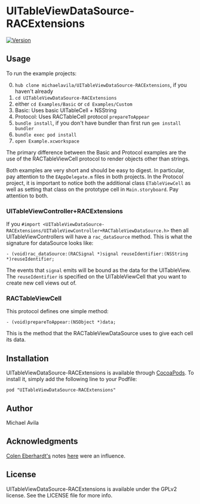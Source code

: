 # UITableViewDataSource-RACExtensions

[![Version](https://img.shields.io/cocoapods/v/UITableViewDataSource-RACExtensions.svg?style=flat)](http://cocoadocs.org/docsets/UITableViewDataSource-RACExtensions)

## Usage

To run the example projects:

0. `hub clone michaelavila/UITableViewDataSource-RACExtensions`, if you haven't already
0. `cd UITableViewDataSource-RACExtensions`
0. either `cd Examples/Basic` or `cd Examples/Custom`
  0. Basic: Uses basic UITableCell + NSString
  0. Protocol: Uses RACTableCell protocol `prepareToAppear`
0. `bundle install`, if you don't have bundler than first run `gem install bundler`
0. `bundle exec pod install`
0. `open Example.xcworkspace`

The primary difference between the Basic and Protocol examples are the use of
the RACTableViewCell protocol to render objects other than strings.

Both examples are very short and should be easy to digest. In particular, pay
attention to the `EAppDelegate.m` files in both projects. In the Protocol
project, it is important to notice both the additional class `ETableViewCell`
as well as setting that class on the prototype cell in `Main.storyboard`. Pay
attention to both.

### UITableViewController+RACExtensions

If you `#import <UITableViewDataSource-RACExtensions/UITableViewController+RACTableViewDataSource.h>` then all UITableViewControllers will have a `rac_dataSource` method. This is what the signature for dataSource looks like:

    - (void)rac_dataSource:(RACSignal *)signal reuseIdentifier:(NSString *)reuseIdentifier;

The events that `signal` emits will be bound as the data for the UITableView. The `reuseIdentifier` is
specified on the UITableViewCell that you want to create new cell views out of.

### RACTableViewCell

This protocol defines one simple method:

    - (void)prepareToAppear:(NSObject *)data;

This is the method that the RACTableViewDataSource uses to give each cell its data.

## Installation

UITableViewDataSource-RACExtensions is available through [CocoaPods](http://cocoapods.org). To install
it, simply add the following line to your Podfile:

    pod "UITableViewDataSource-RACExtensions"

## Author

Michael Avila

## Acknowledgments

[Colen Eberhardt's](https://twitter.com/ColinEberhardt) notes [here](http://www.scottlogic.com/blog/2014/05/11/reactivecocoa-tableview-binding.html) were an influence.

## License

UITableViewDataSource-RACExtensions is available under the GPLv2 license. See the LICENSE file for more info.

